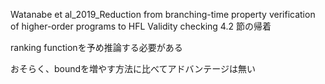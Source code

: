 Watanabe et al_2019_Reduction from branching-time property verification of higher-order programs to HFL Validity checking 4.2 節の帰着

ranking functionを予め推論する必要がある

おそらく、boundを増やす方法に比べてアドバンテージは無い
